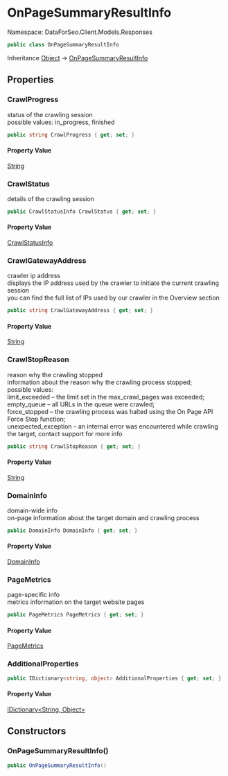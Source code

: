 # OnPageSummaryResultInfo

Namespace: DataForSeo.Client.Models.Responses

```csharp
public class OnPageSummaryResultInfo
```

Inheritance [Object](https://docs.microsoft.com/en-us/dotnet/api/system.object) → [OnPageSummaryResultInfo](./dataforseo.client.models.responses.onpagesummaryresultinfo.md)

## Properties

### **CrawlProgress**

status of the crawling session
 <br>possible values: in_progress, finished

```csharp
public string CrawlProgress { get; set; }
```

#### Property Value

[String](https://docs.microsoft.com/en-us/dotnet/api/system.string)<br>

### **CrawlStatus**

details of the crawling session

```csharp
public CrawlStatusInfo CrawlStatus { get; set; }
```

#### Property Value

[CrawlStatusInfo](./dataforseo.client.models.crawlstatusinfo.md)<br>

### **CrawlGatewayAddress**

crawler ip address
 <br>displays the IP address used by the crawler to initiate the current crawling session
 <br>you can find the full list of IPs used by our crawler in the Overview section

```csharp
public string CrawlGatewayAddress { get; set; }
```

#### Property Value

[String](https://docs.microsoft.com/en-us/dotnet/api/system.string)<br>

### **CrawlStopReason**

reason why the crawling stopped
 <br>information about the reason why the crawling process stopped;
 <br>possible values:
 <br>limit_exceeded – the limit set in the max_crawl_pages was exceeded;
 <br>empty_queue – all URLs in the queue were crawled;
 <br>force_stopped – the crawling process was halted using the On Page API Force Stop function;
 <br>unexpected_exception – an internal error was encountered while crawling the target, contact support for more info

```csharp
public string CrawlStopReason { get; set; }
```

#### Property Value

[String](https://docs.microsoft.com/en-us/dotnet/api/system.string)<br>

### **DomainInfo**

domain-wide info
 <br>on-page information about the target domain and crawling process

```csharp
public DomainInfo DomainInfo { get; set; }
```

#### Property Value

[DomainInfo](./dataforseo.client.models.domaininfo.md)<br>

### **PageMetrics**

page-specific info
 <br>metrics information on the target website pages

```csharp
public PageMetrics PageMetrics { get; set; }
```

#### Property Value

[PageMetrics](./dataforseo.client.models.pagemetrics.md)<br>

### **AdditionalProperties**

```csharp
public IDictionary<string, object> AdditionalProperties { get; set; }
```

#### Property Value

[IDictionary&lt;String, Object&gt;](https://docs.microsoft.com/en-us/dotnet/api/system.collections.generic.idictionary-2)<br>

## Constructors

### **OnPageSummaryResultInfo()**

```csharp
public OnPageSummaryResultInfo()
```
